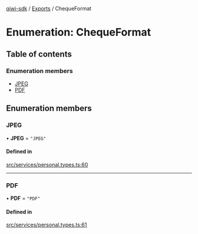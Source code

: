 [qiwi-sdk](../README.md) / [Exports](../modules.md) / ChequeFormat

# Enumeration: ChequeFormat

## Table of contents

### Enumeration members

- [JPEG](ChequeFormat.md#jpeg)
- [PDF](ChequeFormat.md#pdf)

## Enumeration members

### JPEG

• **JPEG** = `"JPEG"`

#### Defined in

[src/services/personal.types.ts:60](https://github.com/AlexXanderGrib/node-qiwi-sdk/blob/e7b0b44/src/services/personal.types.ts#L60)

___

### PDF

• **PDF** = `"PDF"`

#### Defined in

[src/services/personal.types.ts:61](https://github.com/AlexXanderGrib/node-qiwi-sdk/blob/e7b0b44/src/services/personal.types.ts#L61)
